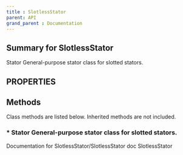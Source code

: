 ```yaml
---
title : SlotlessStator
parent: API
grand_parent : Documentation
---
```

## Summary for SlotlessStator
Stator General-purpose stator class for slotted stators.
## PROPERTIES
## Methods
Class methods are listed below. Inherited methods are not included.
### * Stator General-purpose stator class for slotted stators.
Documentation for SlotlessStator/SlotlessStator
doc SlotlessStator

